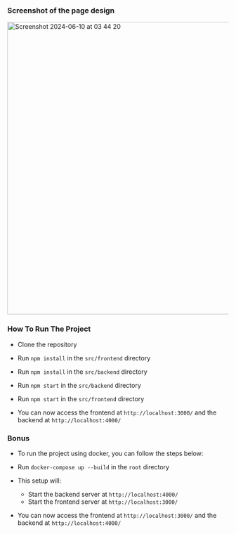 ### Screenshot of the page design
<img width="666" alt="Screenshot 2024-06-10 at 03 44 20" src="https://github.com/NairobiTech/Fullstack/assets/57017888/e4c5242c-c76a-4c40-8dda-b835a23db642">

### How To Run The Project
- Clone the repository

- Run `npm install` in the `src/frontend` directory

- Run `npm install` in the `src/backend` directory

- Run `npm start` in the `src/backend` directory

- Run `npm start` in the `src/frontend` directory

- You can now access the frontend at `http://localhost:3000/` and the backend at `http://localhost:4000/`

### Bonus
- To run the project using docker, you can follow the steps below:

- Run `docker-compose up --build` in the `root` directory

 - This setup will:
    - Start the backend server at `http://localhost:4000/`
    - Start the frontend server at `http://localhost:3000/`

- You can now access the frontend at `http://localhost:3000/` and the backend at `http://localhost:4000/`
